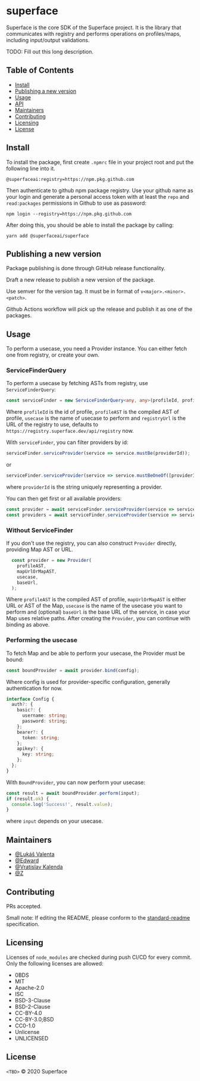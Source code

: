 # superface


Superface is the core SDK of the Superface project. It is the library that communicates with registry and performs operations on profiles/maps, including input/output validations.

TODO: Fill out this long description.

## Table of Contents

- [Install](#install)
- [Publishing a new version](#publish)
- [Usage](#usage)
- [API](#api)
- [Maintainers](#maintainers)
- [Contributing](#contributing)
- [Licensing](#licensing)
- [License](#license)

## Install

To install the package, first create `.npmrc` file in your project root and put the following line into it.

```
@superfaceai:registry=https://npm.pkg.github.com
```

Then authenticate to github npm package registry. Use your github name as your login and generate a personal access token with at least the `repo` and `read:packages` permissions in Github to use as password:

```
npm login --registry=https://npm.pkg.github.com
```

After doing this, you should be able to install the package by calling:

```
yarn add @superfaceai/superface
```

## Publishing a new version

Package publishing is done through GitHub release functionality.

Draft a new release to publish a new version of the package.

Use semver for the version tag. It must be in format of `v<major>.<minor>.<patch>`.

Github Actions workflow will pick up the release and publish it as one of the packages.

## Usage

To perform a usecase, you need a Provider instance. You can either fetch one from registry, or create your own.

### ServiceFinderQuery
To perform a usecase by fetching ASTs from registry, use `ServiceFinderQuery`:

```typescript
const serviceFinder = new ServiceFinderQuery<any, any>(profileId, profileAST, usecase, registryUrl);
```
Where `profileId` is the id of profile, `profileAST` is the compiled AST of profile, `usecase` is the name of usecase to perform and `registryUrl` is the URL of the registry to use, defaults to `https://registry.superface.dev/api/registry` now.

With `serviceFinder`, you can filter providers by id:
```typescript
serviceFinder.serviceProvider(service => service.mustBe(providerId));
```
or
```typescript
serviceFinder.serviceProvider(service => service.mustBeOneOf([providerId1, providerId2]));
```
where `providerId` is the string uniquely representing a provider.

You can then get first or all available providers:
```typescript
const provider = await serviceFinder.serviceProvider(service => service.mustBe(providerId)).findFirst();
const providers = await serviceFinder.serviceProvider(service => service.mustBeOnOf([providerId1, providerId2])).find();
```

### Without ServiceFinder
If you don't use the registry, you can also construct `Provider` directly, providing Map AST or URL.

```typescript
  const provider = new Provider(
    profileAST,
    mapUrlOrMapAST,
    usecase,
    baseUrl,
  );
```

Where `profileAST` is the compiled AST of profile, `mapUrlOrMapAST` is either URL or AST of the Map, `usecase` is the name of the usecase you want to perform and (optional) `baseUrl` is the base URL of the service, in case your Map uses relative paths. After creating the `Provider`, you can continue with binding as above.


### Performing the usecase

To fetch Map and be able to perform your usecase, the Provider must be bound:
```typescript
const boundProvider = await provider.bind(config);
```

Where config is used for provider-specific configuration, generally authentication for now.
```typescript
interface Config {
  auth?: {
    basic?: {
      username: string;
      password: string;
    };
    bearer?: {
      token: string;
    };
    apikey?: {
      key: string;
    };
  };
}
```

With `BoundProvider`, you can now perform your usecase:
```typescript
const result = await boundProvider.perform(input);
if (result.ok) {
  console.log('Success!', result.value);
}
```
where `input` depends on your usecase.

## Maintainers

- [@Lukáš Valenta](https://github.com/lukas-valenta)
- [@Edward](https://github.com/TheEdward162)
- [@Vratislav Kalenda](https://github.com/Vratislav)
- [@Z](https://github.com/zdne)

## Contributing

PRs accepted.

Small note: If editing the README, please conform to the [standard-readme](https://github.com/RichardLitt/standard-readme) specification.

## Licensing

Licenses of `node_modules` are checked during push CI/CD for every commit. Only the following licenses are allowed:

- 0BDS
- MIT
- Apache-2.0
- ISC
- BSD-3-Clause
- BSD-2-Clause
- CC-BY-4.0
- CC-BY-3.0;BSD
- CC0-1.0
- Unlicense
- UNLICENSED

## License

`<TBD>` © 2020 Superface
